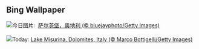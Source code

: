 ## Bing Wallpaper
![](https://www.bing.com/th?id=OHR.SalzburgSnow_ZH-CN0964131994_UHD.jpg&w=1000)今日图片: &nbsp;[萨尔茨堡，奥地利 (© bluejayphoto/Getty Images)](https://www.bing.com/th?id=OHR.SalzburgSnow_ZH-CN0964131994_UHD.jpg)
<br><br/>
![](https://www.bing.com/th?id=OHR.MisurinaLake_EN-US7921587884_UHD.jpg&w=1000)Today: [Lake Misurina, Dolomites, Italy (© Marco Bottigelli/Getty Images)](https://www.bing.com/th?id=OHR.MisurinaLake_EN-US7921587884_UHD.jpg)
<br><br/>
